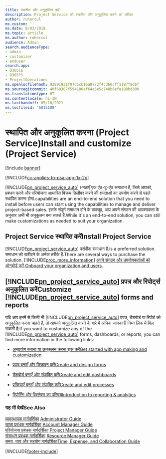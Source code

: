 ```yaml
---
title: स्थापित और अनुकूलित करें
description: Project Service को स्थापित और अनुकूलित करने का तरीका
author: ruhercul
ms.custom: ''
ms.date: 8/03/2018
ms.topic: article
ms.author: ruhercul
audience: Admin
search.audienceType:
- admin
- customizer
- enduser
search.app:
- D365CE
- D365PS
- ProjectOperations
ms.openlocfilehash: 93891931f07d5cb16a8773f4c360cff1187f8dbf
ms.sourcegitcommit: 40f68387f594180af64a5e5c748b6efa188bd300
ms.translationtype: HT
ms.contentlocale: hi-IN
ms.lasthandoff: 05/10/2021
ms.locfileid: "6015108"
---
```

# <a name="install-and-customize-project-service"></a><span data-ttu-id="07afb-103">स्थापित और अनुकूलित करना (Project Service)</span><span class="sxs-lookup"><span data-stu-id="07afb-103">Install and customize (Project Service)</span></span>

[!include [banner](../includes/psa-now-project-operations.md)]

[!INCLUDE[cc-applies-to-psa-app-1x-2x](../includes/cc-applies-to-psa-app-1x-2x.md)]

[!INCLUDE[pn_project_service_auto](../includes/pn-project-service-auto.md)] <span data-ttu-id="07afb-104">क्षमताएँ एक एंड-टू-एंड समाधान हैं, जिसे आपको, प्रबंधन करने और परियोजना आधारित विक्रय डिलीवर करने की क्षमताओं का उपयोग करने से पहले स्‍थापित करना होगा.</span><span class="sxs-lookup"><span data-stu-id="07afb-104">capabilities are an end-to-end solution that you need to install before users can start using the capabilities to manage and deliver project-based sales.</span></span> <span data-ttu-id="07afb-105">इसके संपूर्ण समाधान होने के बावजूद, आप अपने संगठन की आवश्यकता के अनुसार अभी भी अनुकूलन बना सकते हैं.</span><span class="sxs-lookup"><span data-stu-id="07afb-105">While it's an end-to-end solution, you can still make customizations as needed to suit your organization.</span></span>  
<!-- TODO: I expect to find the information on how to get and install this here. Please find that and add it here. Same for Project Service.--> 
  
## <a name="install-project-service"></a><span data-ttu-id="07afb-106">Project Service स्थापित करें</span><span class="sxs-lookup"><span data-stu-id="07afb-106">Install Project Service</span></span>  
 [!INCLUDE[pn_project_service_auto](../includes/pn-project-service-auto.md)] <span data-ttu-id="07afb-107">पसंदीदा समाधान है.</span><span class="sxs-lookup"><span data-stu-id="07afb-107">is a preferred solution.</span></span> <span data-ttu-id="07afb-108">समाधान को खरीदने के अनेक तरीके हैं.</span><span class="sxs-lookup"><span data-stu-id="07afb-108">There are several ways to purchase the solution.</span></span> [!INCLUDE[proc_more_information](../includes/proc-more-information.md)] <span data-ttu-id="07afb-109">[अपने संगठन और उपयोगकर्ताओं को ऑनबोर्ड करें](/dynamics365/customerengagement/on-premises/admin/onboard-your-organization-and-users-to-dynamics-365-online).</span><span class="sxs-lookup"><span data-stu-id="07afb-109">[Onboard your organization and users](/dynamics365/customerengagement/on-premises/admin/onboard-your-organization-and-users-to-dynamics-365-online).</span></span>  
  
## <a name="customize-pn_project_service_auto-forms-and-reports"></a><span data-ttu-id="07afb-110">[!INCLUDE[pn_project_service_auto](../includes/pn-project-service-auto.md)] प्रपत्र और रिपोर्ट्स अनुकूलित करें</span><span class="sxs-lookup"><span data-stu-id="07afb-110">Customize [!INCLUDE[pn_project_service_auto](../includes/pn-project-service-auto.md)] forms and reports</span></span>  
 <span data-ttu-id="07afb-111">यदि आप इनमें से किसी भी [!INCLUDE[pn_project_service_auto](../includes/pn-project-service-auto.md)] प्रपत्र, डैशबोर्ड या रिपोर्ट को अनुकूलित करना चाहते हैं, तो आपको अनुकूलित करने के बारे में अधिक जानकारी निम्न लिंक में मिल सकती है:</span><span class="sxs-lookup"><span data-stu-id="07afb-111">If you want to customize any of the [!INCLUDE[pn_project_service_auto](../includes/pn-project-service-auto.md)] forms, dashboards, or reports, you can find more information in the following links:</span></span>  
  
- [<span data-ttu-id="07afb-112">अनुप्रयोग बनाना या अनुकूलन करना शुरू करें</span><span class="sxs-lookup"><span data-stu-id="07afb-112">Get started with app making and customization</span></span>](/dynamics365/customerengagement/on-premises/customize/getting-started-customization)  
  
- [<span data-ttu-id="07afb-113">प्रपत्र बनाएँ और डिज़ाइन करें</span><span class="sxs-lookup"><span data-stu-id="07afb-113">Create and design forms</span></span>](/dynamics365/customerengagement/on-premises/customize/create-design-forms)  
  
- [<span data-ttu-id="07afb-114">डैशबोर्ड बनाएँ और संपादित करें</span><span class="sxs-lookup"><span data-stu-id="07afb-114">Create and edit dashboards</span></span>](/dynamics365/customerengagement/on-premises/customize/create-edit-dashboards)  
  
- [<span data-ttu-id="07afb-115">प्रक्रियाएँ बनाएँ और संपादित करें</span><span class="sxs-lookup"><span data-stu-id="07afb-115">Create and edit processes</span></span>](/dynamics365/customerengagement/on-premises/customize/guide-staff-through-common-tasks-processes)  
  
- [<span data-ttu-id="07afb-116">रिपोर्टिंग और विश्लेषण का परिचय</span><span class="sxs-lookup"><span data-stu-id="07afb-116">Introduction to reporting & analytics</span></span>](/dynamics365/customerengagement/on-premises/analytics/reporting-analytics-with-dynamics-365)  
  
### <a name="see-also"></a><span data-ttu-id="07afb-117">यह भी देखें</span><span class="sxs-lookup"><span data-stu-id="07afb-117">See Also</span></span>  
 <span data-ttu-id="07afb-118">[व्यवस्थापक मार्गदर्शिका](../psa/admin-guide.md) </span><span class="sxs-lookup"><span data-stu-id="07afb-118">[Administrator Guide](../psa/admin-guide.md) </span></span>  
 <span data-ttu-id="07afb-119">[खाता प्रबंधक मार्गदर्शिका](../psa/account-manager-guide.md) </span><span class="sxs-lookup"><span data-stu-id="07afb-119">[Account Manager Guide](../psa/account-manager-guide.md) </span></span>  
 <span data-ttu-id="07afb-120">[परियोजना प्रबंधक मार्गदर्शिका](../psa/project-manager-guide.md) </span><span class="sxs-lookup"><span data-stu-id="07afb-120">[Project Manager Guide](../psa/project-manager-guide.md) </span></span>  
 <span data-ttu-id="07afb-121">[संसाधन प्रबंधक मार्गदर्शिका](../psa/resource-manager-guide.md) </span><span class="sxs-lookup"><span data-stu-id="07afb-121">[Resource Manager Guide](../psa/resource-manager-guide.md) </span></span>  
 [<span data-ttu-id="07afb-122">समय, व्यय और सहयोग मार्गदर्शिका</span><span class="sxs-lookup"><span data-stu-id="07afb-122">Time, Expense, and Collaboration Guide</span></span>](../psa/time-expense-collaboration-guide.md)


[!INCLUDE[footer-include](../includes/footer-banner.md)]